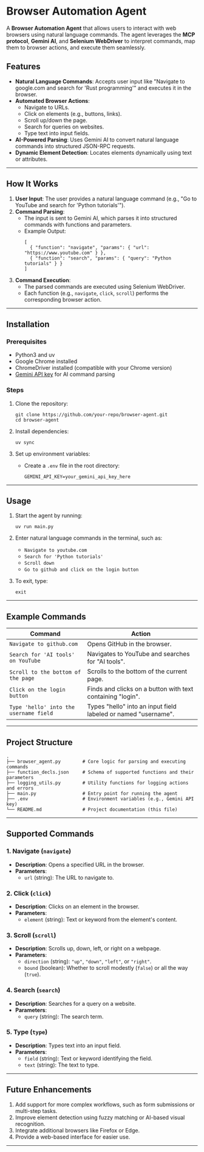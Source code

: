 
# Browser Automation Agent

A **Browser Automation Agent** that allows users to interact with web browsers using natural language commands. The agent leverages the **MCP protocol**, **Gemini AI**, and **Selenium WebDriver** to interpret commands, map them to browser actions, and execute them seamlessly.

## Features

- **Natural Language Commands**: Accepts user input like "Navigate to google.com and search for 'Rust programming'" and executes it in the browser.
- **Automated Browser Actions**:
  - Navigate to URLs.
  - Click on elements (e.g., buttons, links).
  - Scroll up/down the page.
  - Search for queries on websites.
  - Type text into input fields.
- **AI-Powered Parsing**: Uses Gemini AI to convert natural language commands into structured JSON-RPC requests.
- **Dynamic Element Detection**: Locates elements dynamically using text or attributes.

---

## How It Works

1. **User Input**: The user provides a natural language command (e.g., "Go to YouTube and search for 'Python tutorials'").
2. **Command Parsing**:
   - The input is sent to Gemini AI, which parses it into structured commands with functions and parameters.
   - Example Output:
     ```
     [
       { "function": "navigate", "params": { "url": "https://www.youtube.com" } },
       { "function": "search", "params": { "query": "Python tutorials" } }
     ]
     ```
3. **Command Execution**:
   - The parsed commands are executed using Selenium WebDriver.
   - Each function (e.g., `navigate`, `click`, `scroll`) performs the corresponding browser action.

---

## Installation

### Prerequisites
- Python3 and uv
- Google Chrome installed
- ChromeDriver installed (compatible with your Chrome version)
- [Gemini API key](https://example.com) for AI command parsing

### Steps
1. Clone the repository:
   ```
   git clone https://github.com/your-repo/browser-agent.git
   cd browser-agent
   ```

2. Install dependencies:
   ```
   uv sync
   ```

3. Set up environment variables:
   - Create a `.env` file in the root directory:
     ```
     GEMINI_API_KEY=your_gemini_api_key_here
     ```

---

## Usage

1. Start the agent by running:
   ```
   uv run main.py
   ```

2. Enter natural language commands in the terminal, such as:
   - `Navigate to youtube.com`
   - `Search for 'Python tutorials'`
   - `Scroll down`
   - `Go to github and click on the login button`

3. To exit, type:
   ```
   exit
   ```

---

## Example Commands

| Command                              | Action                                                                 |
|--------------------------------------|------------------------------------------------------------------------|
| `Navigate to github.com`             | Opens GitHub in the browser.                                           |
| `Search for 'AI tools' on YouTube`    | Navigates to YouTube and searches for "AI tools".                       |
| `Scroll to the bottom of the page`   | Scrolls to the bottom of the current page.                             |
| `Click on the login button`          | Finds and clicks on a button with text containing "login".             |
| `Type 'hello' into the username field` | Types "hello" into an input field labeled or named "username".         |

---

## Project Structure

```
.
├── browser_agent.py        # Core logic for parsing and executing commands
├── function_decls.json     # Schema of supported functions and their parameters
├── logging_utils.py        # Utility functions for logging actions and errors
├── main.py                 # Entry point for running the agent
├── .env                    # Environment variables (e.g., Gemini API key)
└── README.md               # Project documentation (this file)
```

---

## Supported Commands

### 1. Navigate (`navigate`)
- **Description**: Opens a specified URL in the browser.
- **Parameters**:
  - `url` (string): The URL to navigate to.

### 2. Click (`click`)
- **Description**: Clicks on an element in the browser.
- **Parameters**:
  - `element` (string): Text or keyword from the element's content.

### 3. Scroll (`scroll`)
- **Description**: Scrolls up, down, left, or right on a webpage.
- **Parameters**:
  - `direction` (string): `"up"`, `"down"`, `"left"`, or `"right"`.
  - `bound` (boolean): Whether to scroll modestly (`false`) or all the way (`true`).

### 4. Search (`search`)
- **Description**: Searches for a query on a website.
- **Parameters**:
  - `query` (string): The search term.

### 5. Type (`type`)
- **Description**: Types text into an input field.
- **Parameters**:
  - `field` (string): Text or keyword identifying the field.
  - `text` (string): The text to type.

---

## Future Enhancements

1. Add support for more complex workflows, such as form submissions or multi-step tasks.
2. Improve element detection using fuzzy matching or AI-based visual recognition.
3. Integrate additional browsers like Firefox or Edge.
4. Provide a web-based interface for easier use.

---

